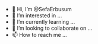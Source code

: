 - 👋 Hi, I’m @SefaErbusum
- 👀 I’m interested in ...
- 🌱 I’m currently learning ...
- 💞️ I’m looking to collaborate on ...
- 📫 How to reach me ...

<!---
SefaErbusum/SefaErbusum is a ✨ special ✨ repository because its `README.md` (this file) appears on your GitHub profile.
You can click the Preview link to take a look at your changes.
--->
